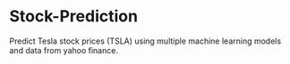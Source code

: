 # Stock-Prediction
Predict Tesla stock prices (TSLA) using multiple machine learning models and data from yahoo finance.
